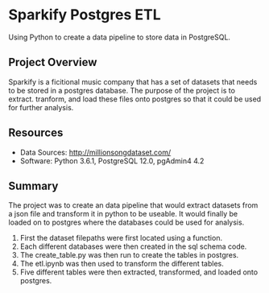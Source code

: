 # Sparkify Postgres ETL
 Using Python to create a data pipeline to store data in PostgreSQL.

## Project Overview
Sparkify is a ficitional music company that has a set of datasets that needs to be stored in a postgres database. The purpose of the project is to extract. tranform, and load these files onto postgres so that it could be used for further analysis. 

## Resources
- Data Sources: http://millionsongdataset.com/
- Software: Python 3.6.1, PostgreSQL 12.0, pgAdmin4 4.2

## Summary 
The project was to create an data pipeline that would extract datasets from a json file and transform it in python to be useable. It would finally be loaded on to postgres where the databases could be used for analysis.

1. First the dataset filepaths were first located using a function.
2. Each different databases were then created in the sql schema code.
3. The create_table.py was then run to create the tables in postgres.
4. The etl.ipynb was then used to transform the different tables.
5. Five different tables were then extracted, transformed, and loaded onto postgres.
